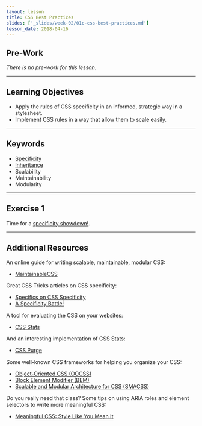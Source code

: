```yaml
---
layout: lesson
title: CSS Best Practices
slides: ['_slides/week-02/01c-css-best-practices.md']
lesson_date: 2018-04-16
---
```


## Pre-Work

_There is no pre-work for this lesson._

---

## Learning Objectives

* Apply the rules of CSS specificity in an informed, strategic way in a stylesheet.
* Implement CSS rules in a way that allow them to scale easily.

---

## Keywords

* [Specificity](https://developer.mozilla.org/en/docs/Web/CSS/Specificity)
* [Inheritance](https://developer.mozilla.org/en/docs/Web/CSS/Inheritance)
* Scalability
* Maintainability
* Modularity

---

## Exercise 1

Time for a [specificity showdown!](http://codepen.io/redacademy/pen/VvmwoQ?editors=110).

---

## Additional Resources

An online guide for writing scalable, maintainable, modular CSS:

* [MaintainableCSS](http://maintainablecss.com/)

Great CSS Tricks articles on CSS specificity:

* [Specifics on CSS Specificity](https://css-tricks.com/specifics-on-css-specificity/)
* [A Specificity Battle!](https://css-tricks.com/a-specificity-battle/)

A tool for evaluating the CSS on your websites:

* [CSS Stats](http://www.cssstats.com/)

And an interesting implementation of CSS Stats:

* [CSS Purge](http://www.csspurge.com/)

Some well-known CSS frameworks for helping you organize your CSS:

* [Object-Oriented CSS (OOCSS)](http://oocss.org/)
* [Block Element Modifier (BEM)](http://getbem.com/)
* [Scalable and Modular Architecture for CSS (SMACSS)](https://smacss.com/)

Do you really need that class? Some tips on using ARIA roles and element selectors to write more meaningful CSS:

* [Meaningful CSS: Style Like You Mean It](http://alistapart.com/article/meaningful-css-style-like-you-mean-it)
